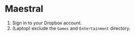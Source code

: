 # Maestral

1. Sign in to your Dropbox account.
2. (Laptop) exclude the `Games` and `Entertainment` directory.
